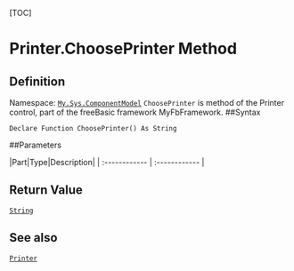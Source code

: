 [TOC]
# Printer.ChoosePrinter Method

## Definition
Namespace: [`My.Sys.ComponentModel`](My.Sys.ComponentModel.md)
`ChoosePrinter` is method of the Printer control, part of the freeBasic framework MyFbFramework.
##Syntax
```freeBasic
Declare Function ChoosePrinter() As String
```

##Parameters

|Part|Type|Description|
| :------------ | :------------ |

## Return Value
[`String`]("https://www.freebasic.net/wiki/KeyPgString")
## See also
[`Printer`](Printer.md)
